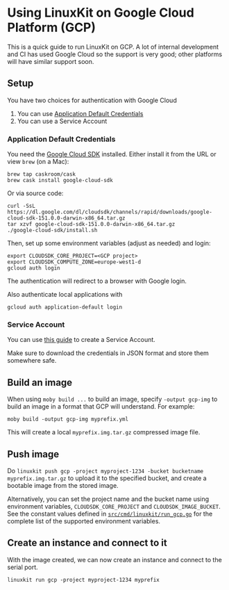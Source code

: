 # Using LinuxKit on Google Cloud Platform (GCP)

This is a quick guide to run LinuxKit on GCP. A lot of internal development and CI
has used Google Cloud so the support is very good; other platforms will have similar support soon.

## Setup

You have two choices for authentication with Google Cloud

1. You can use [Application Default Credentials](https://developers.google.com/identity/protocols/application-default-credentials)
2. You can use a Service Account

### Application Default Credentials

You need the [Google Cloud SDK](https://cloud.google.com/sdk/)
installed.  Either install it from the URL or view `brew` (on a Mac):
```shell
brew tap caskroom/cask
brew cask install google-cloud-sdk
```

Or via source code:

```shell
curl -SsL https://dl.google.com/dl/cloudsdk/channels/rapid/downloads/google-cloud-sdk-151.0.0-darwin-x86_64.tar.gz
tar xzvf google-cloud-sdk-151.0.0-darwin-x86_64.tar.gz
./google-cloud-sdk/install.sh
```

Then, set up some environment variables (adjust as needed) and login:
```shell
export CLOUDSDK_CORE_PROJECT=<GCP project>
export CLOUDSDK_COMPUTE_ZONE=europe-west1-d
gcloud auth login
```

The authentication will redirect to a browser with Google login.

Also authenticate local applications with
```
gcloud auth application-default login
```

### Service Account

You can use [this guide](https://cloud.google.com/compute/docs/access/create-enable-service-accounts-for-instances#createanewserviceaccount)
to create a Service Account.

Make sure to download the credentials in JSON format and store them somewhere safe.

## Build an image

When using `moby build ...` to build an image, specify `-output gcp-img` to
build an image in a format that GCP will understand. For example:

```
moby build -output gcp-img myprefix.yml
```

This will create a local `myprefix.img.tar.gz` compressed image file.

## Push image

Do `linuxkit push gcp -project myproject-1234 -bucket bucketname myprefix.img.tar.gz` to upload it to the
specified bucket, and create a bootable image from the stored image.

Alternatively, you can set the project name and the bucket name using environment variables, `CLOUDSDK_CORE_PROJECT` and `CLOUDSDK_IMAGE_BUCKET`.
See the constant values defined in [`src/cmd/linuxkit/run_gcp.go`](../src/cmd/linuxkit/run_gcp.go) for the complete list of the supported environment variables.

## Create an instance and connect to it

With the image created, we can now create an instance and connect to
the serial port.

```
linuxkit run gcp -project myproject-1234 myprefix
```
